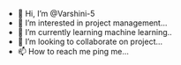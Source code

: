 - 👋 Hi, I’m @Varshini-5
- 👀 I’m interested in project management...
- 🌱 I’m currently learning machine learning..
- 💞️ I’m looking to collaborate on project...
- 📫 How to reach me ping me...

<!---
Varshini-5/Varshini-5 is a ✨ special ✨ repository because its `README.md` (this file) appears on your GitHub profile.
You can click the Preview link to take a look at your changes.
--->

